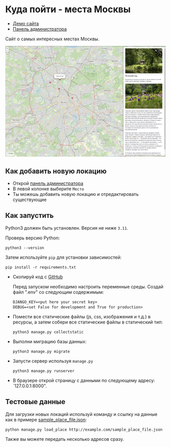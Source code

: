 # Куда пойти - места Москвы

- [Демо сайта](http://anton664.pythonanywhere.com/)
- [Панель администратора](http://anton664.pythonanywhere.com/admin)


Сайт о самых интересных местах Москвы.

![Скриншот главной страницы](https://github.com/Velial72/where_to_go/blob/main/%D0%A1%D0%BD%D0%B8%D0%BC%D0%BE%D0%BA%20%D1%8D%D0%BA%D1%80%D0%B0%D0%BD%D0%B0%20%D0%BE%D1%82%202024-06-10%2022-25-52.png)


## Как добавить новую локацию

- Открой [панель администратора](http://anton664.pythonanywhere.com/admin)
- В левой колонке выберите `Место`
- Ты можешь добавить новую локацию и отредактировать существующие

## Как запустить

Python3 должен быть установлен. Версия не ниже `3.11`.<br>

Проверь версию Python:
```
python3 --version
```

Затем используйте `pip` для установки зависимостей:
```
pip install -r requirements.txt
```

* Скопируй код с [GitHub](https://github.com/Velial72/where_to_go)

    Перед запуском необходимо настроить переменные среды. Создай файл ".env" со следующим содержимым:

    ```
    DJANGO_KEY=<put here your secret key>
    DEBUG=<set False for development and True for production>
    ```

* Помести все статические файлы (js, css, изображения и т.д.) в ресурсы, а затем собери все статические файлы в статический тип:
    ```
    python3 manage.py collectstatic
    ```

* Выполни миграцию базы данных:
    ```
    python3 manage.py migrate
    ```

* Запусти сервер используя `manage.py`
    ```
    python3 manage.py runserver
    ```

*  В браузере открой страницу с данными по следующему адресу: `127.0.0.1:8000".

## Тестовые данные

Для загрузки новых локаций используй команду и ссылку на данные как в примере [sample_place_file.json](https://github.com/Velial72/where_to_go/blob/main/sample_place_file.json):

```
python manage.py load_place http://example.com/sample_place_file.json
```

Также вы можете передать несколько адресов сразу.
